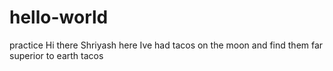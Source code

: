 # hello-world
practice
Hi there
Shriyash here 
Ive had tacos on the moon and find them far superior to earth tacos
